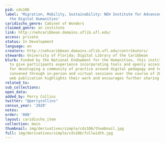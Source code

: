 ```yaml
---
pid: cds106
label: 'Migration, Mobility, Sustainability: NEH Institute for Advanced Topics in
  the Digital Humanities'
caridischo_genre: Cabinet of Wonders
claimed_genre: an institute
link: http://nehcaribbean.domains.uflib.ufl.edu/
access: private
status: In Development
language: en
creators: http://nehcaribbean.domains.uflib.ufl.edu/contributors/
stewards: University of Florida; Digital Library of the Caribbean
blurb: Funded by the National Endowment for the Humanities, this institute was designed
  to give participants experience incorporating tools and openly accessible collections
  for developing a community of practice around digital pedagogy and teaching. Participants
  convened through in-person and virtual sessions over the course of 2019-2020. This
  web publication highlights their work and encourages further sharing and collaboration.
related_to:
sub_collections:
open_data:
added_by: Perry Collins
twitter: "@perrycollins"
census_year: '2020'
notes:
order: '008'
layout: caridischo_item
collection: main
thumbnail: img/derivatives/simple/cds106/thumbnail.jpg
full: img/derivatives/simple/cds106/fullwidth.jpg
---
```

